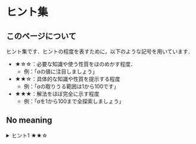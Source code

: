 # ヒント集
## このページについて
ヒント集です．ヒントの程度を表すために，以下のような記号を用いています．
- ★☆☆：必要な知識や使う性質をほのめかす程度．
    - 例：「$a$の値に注目しましょう」
- ★★☆：具体的な知識や性質を提示する程度
    - 例：「$a$の取りうる範囲は$1$から$100$です」
- ★★★：解法をほぼ完全に示す程度
    - 例：「$a$を$1$から$100$まで全探索しましょう」

## No meaning

<details>
<summary>ヒント1 ★★☆</summary>

これは換え字暗号(substitution cipher)です．
</details>


